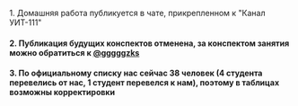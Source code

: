 <p>1. Домашняя работа публикуется в чате, прикрепленном к "Канал УИТ-111"</p>
<h4>2. Публикация будущих конспектов отменена, за конспектом занятия можно обратиться к <a href="https://t.me/gggggzks">@gggggzks</a> </h4>
<h4>3. По официальному списку нас сейчас 38 человек (4 студента перевелись от нас, 1 студент перевелся к нам), поэтому в таблицах возможны корректировки
